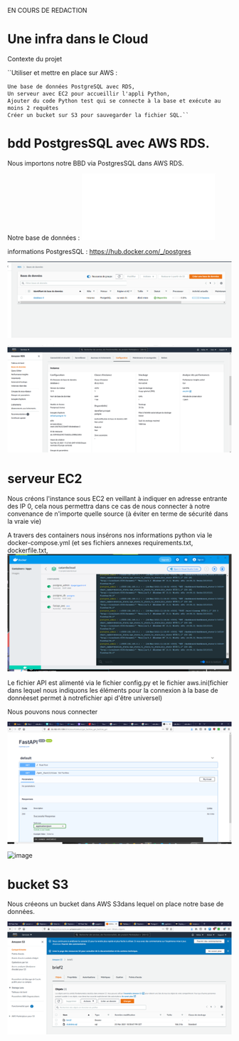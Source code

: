 EN COURS DE REDACTION

# Une infra dans le Cloud

Contexte du projet

``Utiliser et mettre en place sur AWS :

    Une base de données PostgreSQL avec RDS,
    Un serveur avec EC2 pour accueillir l'appli Python,
    Ajouter du code Python test qui se connecte à la base et exécute au moins 2 requêtes 
    Créer un bucket sur S3 pour sauvegarder la fichier SQL.``


# bdd PostgresSQL avec AWS RDS.

Nous importons notre BBD via PostgresSQL dans AWS RDS.

Notre base de données : ![source](Clubdata.sql) 

informations PostgresSQL : https://hub.docker.com/_/postgres

![image](RDS.PNG)

![image](Capture.PNG)

# serveur EC2

Nous créons l'instance sous EC2 en veillant à indiquer en adresse entrante des IP 0, cela nous permettra dans ce cas de nous connecter à notre convenance de n'importe quelle source (à éviter en terme de sécurité dans la vraie vie)

A travers des containers nous insérons nos informations python via le docker-compose.yml (et ses fichiers annexes requirements.txt, dockerfile.txt,
![image](CAPTUREDOCKER.PNG)

Le fichier API est alimenté via le fichier config.py et le fichier aws.ini(fichier dans lequel nous indiquons les éléments pour la connexion à la base de donnéeset permet à notrefichier api d'être universel)


Nous pouvons nous connecter 

![image](APIgetfacilities.png)

![image](fastapicapture.png)



# bucket S3
Nous créeons un bucket dans AWS S3dans lequel on place notre base de données.

![image](S3STOCKAGEBDD.PNG)

